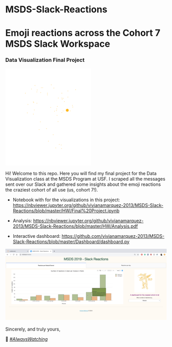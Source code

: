 # MSDS-Slack-Reactions

# Emoji reactions across the Cohort 7 MSDS Slack Workspace

### Data Visualization Final Project

<img src="https://github.com/vivianamarquez-2013/MSDS-Slack-Reactions/blob/master/Dashboard/leftshark.gif?raw=true">

Hi! Welcome to this repo. Here you will find my final project for the Data Visualization class at the MSDS Program at USF. I scraped all the messages sent over our Slack and gathered some insights about the emoji reactions the craziest cohort of all use (us, cohort 7!).

- Notebook with for the visualizations in this project:
https://nbviewer.jupyter.org/github/vivianamarquez-2013/MSDS-Slack-Reactions/blob/master/HW/Final%20Project.ipynb

- Analysis:
https://nbviewer.jupyter.org/github/vivianamarquez-2013/MSDS-Slack-Reactions/blob/master/HW/Analysis.pdf

- Interactive dashboard:
https://github.com/vivianamarquez-2013/MSDS-Slack-Reactions/blob/master/Dashboard/dashboard.py
<img src="https://github.com/vivianamarquez-2013/MSDS-Slack-Reactions/blob/master/Dashboard/output1.png?raw=true">

<br>
<br>
Sincerely, and truly yours,

👀 [*#AlwaysWatching*](vivianamarquez.com)
